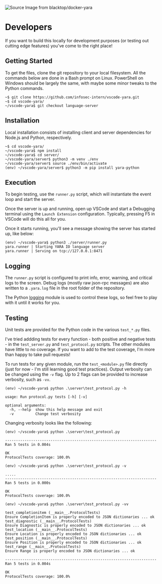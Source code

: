![][logo]

# Developers
If you want to build this locally for development purposes (or testing out cutting edge features) you've come to the right place!

## Getting Started
To get the files, clone the git repository to your local filesystem. All the commands below are done in a Bash prompt on Linux. PowerShell on Windows should be largely the same, with maybe some minor tweaks to the Python commands.
```text
~$ git clone https://github.com/infosec-intern/vscode-yara.git
~$ cd vscode-yara/
~/vscode-yara$ git checkout language-server
```

## Installation
Local installation consists of installing client and server dependencies for Node.js and Python, respectively.
```text
~$ cd vscode-yara/
~/vscode-yara$ npm install
~/vscode-yara$ cd server/
~/vscode-yara/server$ python3 -m venv ./env
~/vscode-yara/server$ source ./env/bin/activate
(env) ~/vscode-yara/server$ python3 -m pip install yara-python
```

## Execution
To begin testing, use the `runner.py` script, which will instantiate the event loop and start the server.

Once the server is up and running, open up VSCode and start a Debugging terminal using the `Launch Extension` configuration. Typically, pressing F5 in VSCode will do this all for you.

Once it starts running, you'll see a message showing the server has started up, like below:

```text
(env) ~/vscode-yara$ python3 ./server/runner.py
yara.runner | Starting YARA IO language server
yara.runner | Serving on tcp://127.0.0.1:8471
```

## Logging
The `runner.py` script is configured to print info, error, warning, and critical logs to the screen. Debug logs (mostly raw json-rpc messages) are also written to a `.yara.log` file in the root folder of the repository.

The Python [logging](https://docs.python.org/3/library/logging.html) module is used to control these logs, so feel free to play with it until it works for you.


## Testing
Unit tests are provided for the Python code in the various `test_*.py` files.

I've tried addding tests for every function - both positive and negative tests - in the `test_server.py` and `test_protocol.py` scripts. The other modules have little to no coverage. If you want to add to the test coverage, I'm more than happy to take pull requests!

To run tests for any given module, run the `test_<module>.py` file directly (just for now - I'm still learning good test practices). Output verbosity can be changed using the `-v` flag. Up to 2 flags can be provided to increase verbosity, such as `-vv`.

```text
(env) ~/vscode-yara$ python .\server\test_protocol.py -h

usage: Run protocol.py tests [-h] [-v]

optional arguments:
  -h, --help  show this help message and exit
  -v          Change test verbosity
```

Changing verbosity looks like the following:

```text
(env) ~/vscode-yara$ python .\server\test_protocol.py

----------------------------------------------------------------------
Ran 5 tests in 0.004s

OK
ProtocolTests coverage: 100.0%
```

```text
(env) ~/vscode-yara$ python .\server\test_protocol.py -v

.....
----------------------------------------------------------------------
Ran 5 tests in 0.000s

OK
ProtocolTests coverage: 100.0%
```

```text
(env) ~/vscode-yara$ python .\server\test_protocol.py -vv

test_completionitem (__main__.ProtocolTests)
Ensure CompletionItem is properly encoded to JSON dictionaries ... ok
test_diagnostic (__main__.ProtocolTests)
Ensure Diagnostic is properly encoded to JSON dictionaries ... ok
test_location (__main__.ProtocolTests)
Ensure Location is properly encoded to JSON dictionaries ... ok
test_position (__main__.ProtocolTests)
Ensure Position is properly encoded to JSON dictionaries ... ok
test_range (__main__.ProtocolTests)
Ensure Range is properly encoded to JSON dictionaries ... ok

----------------------------------------------------------------------
Ran 5 tests in 0.004s

OK
ProtocolTests coverage: 100.0%
```

[logo]: ../images/logo.png "Source Image from blacktop/docker-yara"
